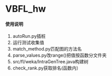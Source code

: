 # VBFL_hw

#### 使用说明

1. autoRun.py插桩
2. 运行测试收集值
3. match_method.py匹配图的方法名
4. parse_values.py改range()把值按函数分文件夹
5. src/fl/weka/IntraGenTree.java构建树
6. check_rank.py获取排名(函数内）